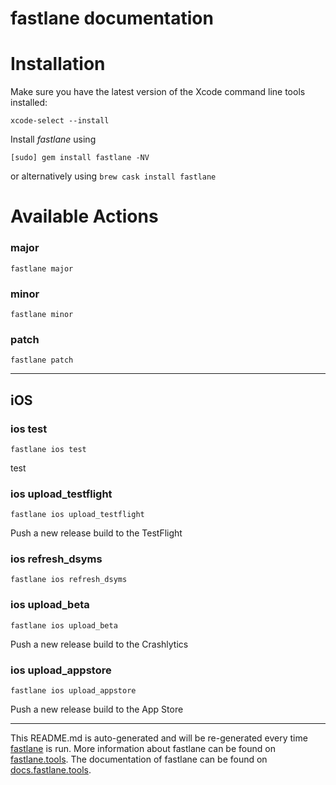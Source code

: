 fastlane documentation
================
# Installation

Make sure you have the latest version of the Xcode command line tools installed:

```
xcode-select --install
```

Install _fastlane_ using
```
[sudo] gem install fastlane -NV
```
or alternatively using `brew cask install fastlane`

# Available Actions
### major
```
fastlane major
```

### minor
```
fastlane minor
```

### patch
```
fastlane patch
```


----

## iOS
### ios test
```
fastlane ios test
```
test
### ios upload_testflight
```
fastlane ios upload_testflight
```
Push a new release build to the TestFlight
### ios refresh_dsyms
```
fastlane ios refresh_dsyms
```

### ios upload_beta
```
fastlane ios upload_beta
```
Push a new release build to the Crashlytics
### ios upload_appstore
```
fastlane ios upload_appstore
```
Push a new release build to the App Store

----

This README.md is auto-generated and will be re-generated every time [fastlane](https://fastlane.tools) is run.
More information about fastlane can be found on [fastlane.tools](https://fastlane.tools).
The documentation of fastlane can be found on [docs.fastlane.tools](https://docs.fastlane.tools).
